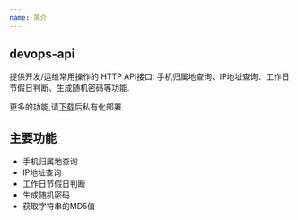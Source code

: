 ```yaml
---
name: 简介
---
```


## devops-api

提供开发/运维常用操作的 HTTP API接口: 手机归属地查询、IP地址查询、工作日节假日判断、生成随机密码等功能.

更多的功能,请[下载](https://github.com/chanyipiaomiao/devops-api/releases)后私有化部署

## 主要功能

- 手机归属地查询
- IP地址查询
- 工作日节假日判断
- 生成随机密码
- 获取字符串的MD5值